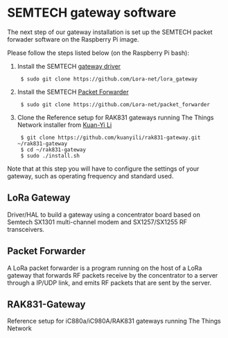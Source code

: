 # SEMTECH gateway software

The next step of our gateway installation is set up the SEMTECH packet forwader software on the Raspberry Pi image. 

Please follow the steps listed below (on the Raspberry Pi bash):

1) Install the SEMTECH [gateway driver](https://github.com/Lora-net/lora_gateway)

        $ sudo git clone https://github.com/Lora-net/lora_gateway
 
2) Install the SEMTECH [Packet Forwarder](https://github.com/Lora-net/packet_forwarder)

        $ sudo git clone https://github.com/Lora-net/packet_forwarder

3) Clone the Reference setup for RAK831 gateways running The Things Network installer from [Kuan-Yi Li](https://github.com/kuanyili/rak831-gateway)

        $ git clone https://github.com/kuanyili/rak831-gateway.git ~/rak831-gateway
        $ cd ~/rak831-gateway
        $ sudo ./install.sh

Note that at this step you will have to configure the settings of your gateway, such as operating frequency and standard used.

## LoRa Gateway
Driver/HAL to build a gateway using a concentrator board based on Semtech SX1301 multi-channel modem and SX1257/SX1255 RF transceivers.

## Packet Forwarder 
A LoRa packet forwarder is a program running on the host of a LoRa gateway that forwards RF packets receive by the concentrator to a server through a IP/UDP link, and emits RF packets that are sent by the server.

## RAK831-Gateway
Reference setup for iC880a/iC980A/RAK831 gateways running The Things Network
